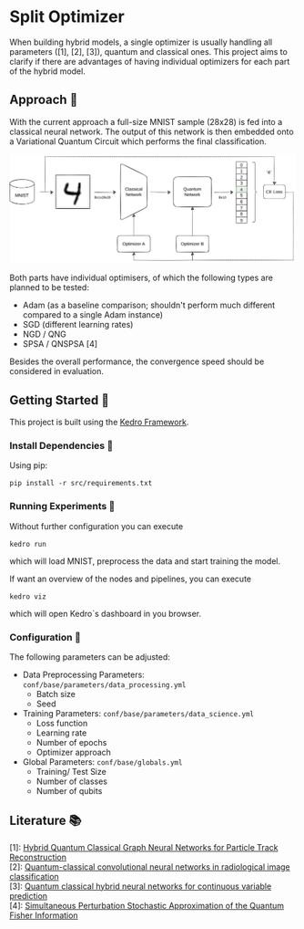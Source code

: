 # Split Optimizer

When building hybrid models, a single optimizer is usually handling all parameters ([1], [2], [3]), quantum and classical ones.
This project aims to clarify if there are advantages of having individual optimizers for each part of the hybrid model.

## Approach :pencil:

With the current approach a full-size MNIST sample (28x28) is fed into a classical neural network.
The output of this network is then embedded onto a Variational Quantum Circuit which performs the final classification.

![Architecture Overview](docs/overview.png)

Both parts have individual optimisers, of which the following types are planned to be tested:
- Adam (as a baseline comparison; shouldn't perform much different compared to a single Adam instance)
- SGD (different learning rates)
- NGD / QNG
- SPSA / QNSPSA [4]

Besides the overall performance, the convergence speed should be considered in evaluation.

## Getting Started :rocket:

This project is built using the [Kedro Framework](https://docs.kedro.org).

### Install Dependencies :floppy_disk:

Using pip:
```
pip install -r src/requirements.txt
```

### Running Experiments :running:

Without further configuration you can execute
```
kedro run
```
which will load MNIST, preprocess the data and start training the model.

If want an overview of the nodes and pipelines, you can execute
```
kedro viz
```
which will open Kedro`s dashboard in you browser.


### Configuration :wrench:

The following parameters can be adjusted:
- Data Preprocessing Parameters: `conf/base/parameters/data_processing.yml`
  - Batch size
  - Seed
- Training Parameters: `conf/base/parameters/data_science.yml`
  - Loss function
  - Learning rate
  - Number of epochs
  - Optimizer approach
- Global Parameters: `conf/base/globals.yml`
  - Training/ Test Size
  - Number of classes
  - Number of qubits

## Literature :books:

[1]: [Hybrid Quantum Classical Graph Neural Networks for Particle Track Reconstruction](https://arxiv.org/abs/2109.12636)\
[2]: [Quantum-classical convolutional neural networks in radiological image classification](https://arxiv.org/abs/2204.12390)\
[3]: [Quantum classical hybrid neural networks for continuous variable prediction](https://doi.org/10.48550/arXiv.2212.04209)\
[4]: [Simultaneous Perturbation Stochastic Approximation of the Quantum Fisher Information](https://quantum-journal.org/papers/q-2021-10-20-567/)
